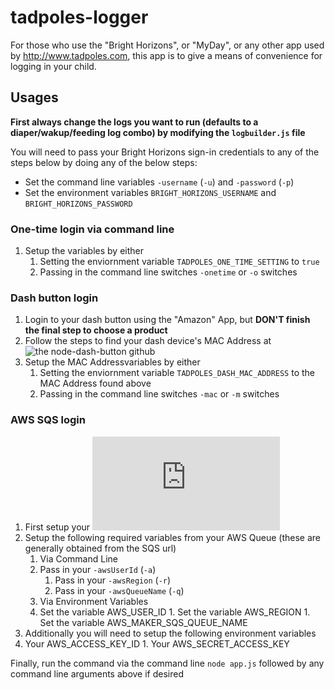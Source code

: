 # tadpoles-logger

For those who use the "Bright Horizons", or "MyDay", or any other app used by http://www.tadpoles.com, this app is to give a means of convenience for logging in your child.

## Usages

**First always change the logs you want to run (defaults to a diaper/wakup/feeding log combo) by modifying the `logbuilder.js` file**

You will need to pass your Bright Horizons sign-in credentials to any of the steps below by doing any of the below steps:
* Set the command line variables `-username` (`-u`) and `-password` (`-p`)
* Set the environment variables `BRIGHT_HORIZONS_USERNAME` and `BRIGHT_HORIZONS_PASSWORD`

### One-time login via command line
1. Setup the variables by either
	1. Setting the enviornment variable `TADPOLES_ONE_TIME_SETTING` to `true`
	1. Passing in the command line switches `-onetime` or `-o` switches

### Dash button login
1. Login to your dash button using the "Amazon" App, but **DON'T finish the final step to choose a product**
1. Follow the steps to find your dash device's MAC Address at ![the node-dash-button github](https://github.com/hortinstein/node-dash-button)
1. Setup the MAC Addressvariables by either
	1. Setting the enviornment variable `TADPOLES_DASH_MAC_ADDRESS` to the MAC Address found above
	1. Passing in the command line switches `-mac` or `-m` switches

### AWS SQS login
1. First setup your ![SQS Queue if you have not already](http://docs.aws.amazon.com/AWSSimpleQueueService/latest/SQSGettingStartedGuide/GettingSetUp.html)
1. Setup the following required variables from your AWS Queue (these are generally obtained from the SQS url)
	1. Via Command Line
    1. Pass in your `-awsUserId` (`-a`)
		1. Pass in your `-awsRegion` (`-r`)
		1. Pass in your `-awsQueueName` (`-q`)
	1. Via Environment Variables
	  1. Set the variable AWS_USER_ID
		1. Set the variable AWS_REGION
		1. Set the variable AWS_MAKER_SQS_QUEUE_NAME
1. Additionally you will need to setup the following environment variables
  1. Your AWS_ACCESS_KEY_ID
	1. Your AWS_SECRET_ACCESS_KEY

Finally, run the command via the command line `node app.js` followed by any command line arguments above if desired
